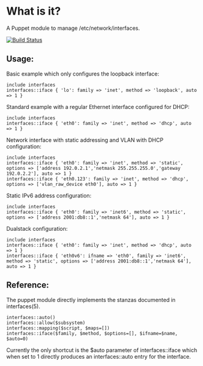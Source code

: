 What is it?
===========

A Puppet module to manage /etc/network/interfaces.

[![Build Status](https://secure.travis-ci.org/x-way/puppet-interfaces.png)](http://travis-ci.org/x-way/puppet-interfaces)

Usage:
------

Basic example which only configures the loopback interface:

```
include interfaces
interfaces::iface { 'lo': family => 'inet', method => 'loopback', auto => 1 }
```

Standard example with a regular Ethernet interface configured for DHCP:

```
include interfaces
interfaces::iface { 'eth0': family => 'inet', method => 'dhcp', auto => 1 }
```

Network interface with static addressing and VLAN with DHCP configuration:
```
include interfaces
interfaces::iface { 'eth0': family => 'inet', method => 'static', options => ['address 192.0.2.1','netmask 255.255.255.0','gateway 192.0.2.2'], auto => 1 }
interfaces::iface { 'eth0.123': family => 'inet', method => 'dhcp', options => ['vlan_raw_device eth0'], auto => 1 }
```

Static IPv6 address configuration:
```
include interfaces
interfaces::iface { 'eth0': family => 'inet6', method => 'static', options => ['address 2001:db8::1','netmask 64'], auto => 1 }
```

Dualstack configuration:
```
include interfaces
interfaces::iface { 'eth0': family => 'inet', method => 'dhcp', auto => 1 }
interfaces::iface { 'eth0v6': ifname => 'eth0', family => 'inet6', method => 'static', options => ['address 2001:db8::1','netmask 64'], auto => 1 }
```

Reference:
----------

The puppet module directly implements the stanzas documented in interfaces(5).

```
interfaces::auto()
interfaces::allow($subsystem)
interfaces::mapping($script, $maps=[])
interfaces::iface($family, $method, $options=[], $ifname=$name, $auto=0)
```

Currently the only shortcut is the $auto parameter of interfaces::iface which when set to 1 directly produces an interfaces::auto entry for the interface.
